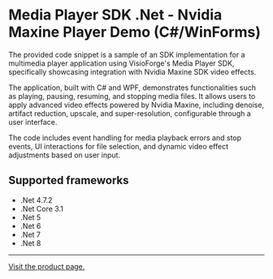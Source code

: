﻿# Media Player SDK .Net - Nvidia Maxine Player Demo (C#/WinForms)

The provided code snippet is a sample of an SDK implementation for a multimedia player application using VisioForge's Media Player SDK, specifically showcasing integration with Nvidia Maxine SDK video effects.

The application, built with C# and WPF, demonstrates functionalities such as playing, pausing, resuming, and stopping media files. It allows users to apply advanced video effects powered by Nvidia Maxine, including denoise, artifact reduction, upscale, and super-resolution, configurable through a user interface.

The code includes event handling for media playback errors and stop events, UI interactions for file selection, and dynamic video effect adjustments based on user input.

## Supported frameworks

* .Net 4.7.2
* .Net Core 3.1
* .Net 5
* .Net 6
* .Net 7
* .Net 8

---

[Visit the product page.](https://www.visioforge.com/media-player-sdk-net)
